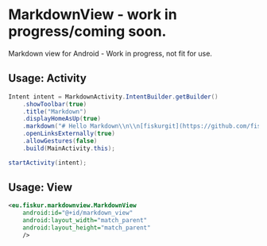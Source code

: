 # MarkdownView - work in progress/coming soon.
Markdown view for Android - Work in progress, not fit for use.

## Usage: Activity
```java
Intent intent = MarkdownActivity.IntentBuilder.getBuilder()
    .showToolbar(true)
    .title("Markdown")
    .displayHomeAsUp(true)
    .markdown("# Hello Markdown\\n\\n[fiskurgit](https://github.com/fiskurgit)")
    .openLinksExternally(true)
    .allowGestures(false)
    .build(MainActivity.this);

startActivity(intent);
```

## Usage: View

```xml
<eu.fiskur.markdownview.MarkdownView
    android:id="@+id/markdown_view"
    android:layout_width="match_parent"
    android:layout_height="match_parent"
    />
```
